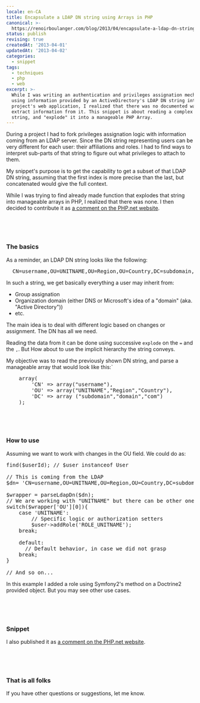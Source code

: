 ```yaml
---
locale: en-CA
title: Encapsulate a LDAP DN string using Arrays in PHP
canonical: >-
  https://renoirboulanger.com/blog/2013/04/encapsulate-a-ldap-dn-string-using-an-array-in-php/
status: publish
revising: true
createdAt: '2013-04-01'
updatedAt: '2013-04-02'
categories:
  - snippet
tags:
  - techniques
  - php
  - web
excerpt: >-
  While I was writing an authentication and privileges assignation mechanism
  using information provided by an ActiveDirectory's LDAP DN string into my
  project's web application, I realized that there was no documented way to
  extract information from it. This snippet is about reading a complex DN
  string, and "explode" it into a manageable PHP Array.
---
```


During a project I had to fork privileges assignation logic with information coming from an LDAP server. Since the DN string representing users can be very different for each user: their affiliations and roles. I had to find ways to interpret sub-parts of that string to figure out what privileges to attach to them.

My snippet's purpose is to get the capability to get a subset of that LDAP DN string, assuming that the first index is more precise than the last, but concatenated would give the full context.

While I was trying to find already made function that explodes that string into manageable arrays in PHP, I realized that there was none. I then decided to contribute it as <a title="Parse, and format a DN string to Array " href="http://www.php.net/manual/en/function.ldap-explode-dn.php#109482" target="_blank">a comment on the PHP.net website</a>.

<!--more-->

<p>&nbsp;</p>­
<h3>The basics</h3>
As a reminder, an LDAP DN string looks like the following:

<pre lang="bash">
  CN=username,OU=UNITNAME,OU=Region,OU=Country,DC=subdomain,DC=domain,DC=com
</pre>

In such a string, we get basically everything a user may inherit from:

<ul>
	<li>Group assignation</li>
	<li>Organization domain (either DNS or Microsoft's idea of a "domain" (aka. "Active Directory"))</li>
	<li>etc.</li>
</ul>

The main idea is to deal with different logic based on changes or assignment. The DN has all we need.

Reading the data from it can be done using successive <code>explode</code> on the <code>=</code> and the <code>,</code>. But How about to use the implicit hierarchy the string conveys. 

My objective was to read the previously shown DN string, and parse a manageable array that would look like this:`

<pre lang="php">
    array(
        'CN' => array("username"),
        'OU' => array("UNITNAME","Region","Country"),
        'DC' => array ("subdomain","domain","com")
    );
</pre>

<p>&nbsp;</p>­
<h3>How to use</h3>
Assuming we want to work with changes in the OU field. We could do as:

<pre lang="php">
<?php 

// Fictive User object, coming from an ORM entity manager ($em) 
$user = $em->find($userId); // $user instanceof User

// This is coming from the LDAP
$dn= 'CN=username,OU=UNITNAME,OU=Region,OU=Country,DC=subdomain,DC=domain,DC=com';

$wrapper = parseLdapDn($dn);
// We are working with "UNITNAME" but there can be other ones
switch($wrapper['OU'][0]){
    case 'UNITNAME':
        // Specific logic or authorization setters
        $user->addRole('ROLE_UNITNAME');
    break;

    default:
      // Default behavior, in case we did not grasp
    break;
}

// And so on...
</pre>

In this example I added a role using Symfony2's method on a Doctrine2 provided object. But you may see other use cases.

<p>&nbsp;</p>­
<h3>Snippet</h3>
<script src="https://gist.github.com/renoirb/3152719.js"></script>
I also published it as <a title="Parse, and format a DN string to Array " href="http://www.php.net/manual/en/function.ldap-explode-dn.php#109482" target="_blank">a comment on the PHP.net website</a>.

<p>&nbsp;</p>­
<h3>That is all folks</h3>
If you have other questions or suggestions, let me know.